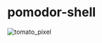 # pomodor-shell

![tomato_pixel](https://user-images.githubusercontent.com/100447554/217213577-ddb209e4-1383-438c-8330-509264e08fa3.png)
